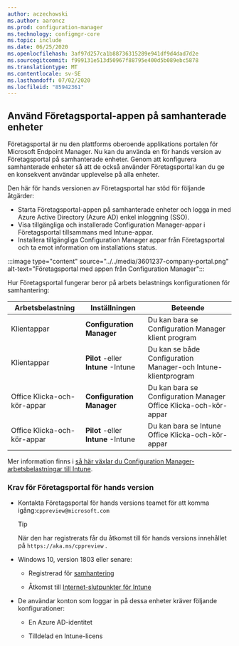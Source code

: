 ```yaml
---
author: aczechowski
ms.author: aaroncz
ms.prod: configuration-manager
ms.technology: configmgr-core
ms.topic: include
ms.date: 06/25/2020
ms.openlocfilehash: 3af97d257ca1b88736315289e941df9d4dad7d2e
ms.sourcegitcommit: f999131e513d50967f88795e400d5b089ebc5878
ms.translationtype: MT
ms.contentlocale: sv-SE
ms.lasthandoff: 07/02/2020
ms.locfileid: "85942361"
---
```

## <a name="use-the-company-portal-app-on-co-managed-devices"></a><a name="bkmk_portal"></a>Använd Företagsportal-appen på samhanterade enheter

<!--CMADO-3601237,INADO-4297660-->

Företagsportal är nu den plattforms oberoende applikations portalen för Microsoft Endpoint Manager. Nu kan du använda en för hands version av Företagsportal på samhanterade enheter. Genom att konfigurera samhanterade enheter så att de också använder Företagsportal kan du ge en konsekvent användar upplevelse på alla enheter.

Den här för hands versionen av Företagsportal har stöd för följande åtgärder:

- Starta Företagsportal-appen på samhanterade enheter och logga in med Azure Active Directory (Azure AD) enkel inloggning (SSO).
- Visa tillgängliga och installerade Configuration Manager-appar i Företagsportal tillsammans med Intune-appar.
- Installera tillgängliga Configuration Manager appar från Företagsportal och ta emot information om installations status.

:::image type="content" source="../../media/3601237-company-portal.png" alt-text="Företagsportal med appen från Configuration Manager":::

Hur Företagsportal fungerar beror på arbets belastnings konfigurationen för samhantering:

| Arbetsbelastning | Inställningen | Beteende |
|----------|---------|----------|
| Klientappar | **Configuration Manager** | Du kan bara se Configuration Manager klient program |
| Klientappar | **Pilot** -eller **Intune** -Intune | Du kan se både Configuration Manager-och Intune-klientprogram |
| Office Klicka-och-kör-appar | **Configuration Manager** | Du kan bara se Configuration Manager Office Klicka-och-kör-appar |
| Office Klicka-och-kör-appar | **Pilot** -eller **Intune** -Intune | Du kan bara se Intune Office Klicka-och-kör-appar |

Mer information finns i [så här växlar du Configuration Manager-arbetsbelastningar till Intune](../../../../../comanage/how-to-switch-workloads.md).

### <a name="prerequisites-for-company-portal-preview"></a><a name="bkmk_prereq"></a>Krav för Företagsportal för hands version

- Kontakta Företagsportal för hands versions teamet för att komma igång:`cppreview@microsoft.com`

    > [!TIP]
    > När den har registrerats får du åtkomst till för hands versions innehållet på `https://aka.ms/cppreview` .

- Windows 10, version 1803 eller senare:

  - Registrerad för [samhantering](../../../../../comanage/how-to-enable.md)

  - Åtkomst till [Internet-slutpunkter för Intune](../../../../../../intune/fundamentals/intune-endpoints.md)

- De användar konton som loggar in på dessa enheter kräver följande konfigurationer:

  - En Azure AD-identitet

  - Tilldelad en Intune-licens
